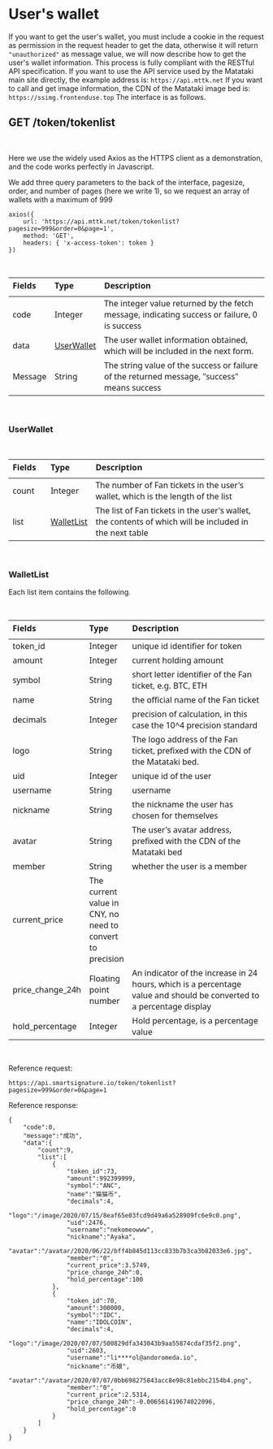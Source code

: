 # User's wallet
If you want to get the user's wallet, you must include a cookie in the request as permission in the request header to get the data, otherwise it will return `"unauthorized"` as message value, we will now describe how to get the user's wallet information. This process is fully compliant with the RESTful API specification.
If you want to use the API service used by the Matataki main site directly, the example address is: `https://api.mttk.net`
If you want to call and get image information, the CDN of the Matataki image bed is: `https://ssimg.frontenduse.top`
The interface is as follows.

## GET /token/tokenlist

<style>
pre {
  overflow-x: scroll;
}
</style>

<br>

Here we use the widely used Axios as the HTTPS client as a demonstration, and the code works perfectly in Javascript.

We add three query parameters to the back of the interface, pagesize, order, and number of pages (here we write 1), so we request an array of wallets with a maximum of 999

```
axios({
    url: 'https://api.mttk.net/token/tokenlist?pagesize=999&order=0&page=1',
    method: 'GET',
    headers: { 'x-access-token': token }
})
```
<br>
<style>
table th:first-of-type {
    width: 15%;
}
table th:nth-of-type(2) {
    width: 15%;
}
table th:nth-of-type(3) {
    width: 80%;
}
th{
    font-family: 'Segoe UI', Tahoma, Geneva, Verdana, sans-serif;
    padding-bottom: 10px;
}
td {
    font-weight: 400;
    font-family: 'Segoe UI', Tahoma, Geneva, Verdana, sans-serif;
}
</style>

| Fields | Type                           | Description                                  |
| :-------- | :---------------------------------- | :------------------------------------------------ |
| code | Integer | The integer value returned by the fetch message, indicating success or failure, 0 is success |
| data | [UserWallet](#UserWallet) | The user wallet information obtained, which will be included in the next form. |
| Message | String | The string value of the success or failure of the returned message, "success" means success |

<br>

### UserWallet

<br>

| Fields | Type                 | Description                                             |
| :-------- | :------------------------ | :----------------------------------------------------------- |
| count | Integer | The number of Fan tickets in the user's wallet, which is the length of the list |
| list | [WalletList](#WalletList) | The list of Fan tickets in the user's wallet, the contents of which will be included in the next table |

<br>

### WalletList

Each list item contains the following.

<br>

| Fields        | Type | Description                                        |
| :--------------- | :-------- | :------------------------------------------------------ |
| token_id | Integer | unique id identifier for token |
| amount | Integer | current holding amount |
| symbol | String | short letter identifier of the Fan ticket, e.g. BTC, ETH
| name | String | the official name of the Fan ticket
| decimals | Integer | precision of calculation, in this case the 10^4 precision standard |
| logo | String | The logo address of the Fan ticket, prefixed with the CDN of the Matataki bed.
| uid | Integer | unique id of the user
| username | String | username
| nickname | String | the nickname the user has chosen for themselves
| avatar | String | The user's avatar address, prefixed with the CDN of the Matataki bed
| member | String | whether the user is a member |
| current_price | The current value in CNY, no need to convert to precision |
| price_change_24h | Floating point number | An indicator of the increase in 24 hours, which is a percentage value and should be converted to a percentage display
| hold_percentage | Integer | Hold percentage, is a percentage value |

<br>

Reference request:

```
https://api.smartsignature.io/token/tokenlist?pagesize=999&order=0&page=1
```

Reference response:
```
{
    "code":0,
    "message":"成功",
    "data":{
        "count":9,
        "list":[
            {
                "token_id":73,
                "amount":992399999,
                "symbol":"ANC",
                "name":"猫猫币",
                "decimals":4,
                "logo":"/image/2020/07/15/8eaf65e03fcd9d49a6a528909fc6e9c0.png",
                "uid":2476,
                "username":"nekomeowww",
                "nickname":"Ayaka",
                "avatar":"/avatar/2020/06/22/bff4b845d113cc833b7b3ca3b82033e6.jpg",
                "member":"0",
                "current_price":3.5749,
                "price_change_24h":0,
                "hold_percentage":100
            },
            {
                "token_id":70,
                "amount":300000,
                "symbol":"IDC",
                "name":"IDOLCOIN",
                "decimals":4,
                "logo":"/image/2020/07/07/500829dfa343043b9aa55874cdaf35f2.png",
                "uid":2603,
                "username":"li****ol@andoromeda.io",
                "nickname":"币娘",
                "avatar":"/avatar/2020/07/07/0bb698275843acc8e98c81ebbc2154b4.png",
                "member":"0",
                "current_price":2.5314,
                "price_change_24h":-0.006561419674022096,
                "hold_percentage":0
            }
        ]
    }
}
```
